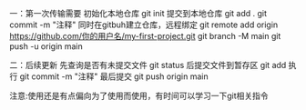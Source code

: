 一：第一次传输需要
初始化本地仓库  git init
提交到本地仓库  git add .
               git commit -m "注释"
同时在gitbuh建立仓库，远程绑定
git remote add origin https://github.com/你的用户名/my-first-project.git
git branch -M main
git push -u origin main

二：后续更新
先查询是否有未提交文件 git status
后提交文件到暂存区     git add
执行 git commit -m "注释"
最后提交 git push origin main

注意:使用还是有点偏向为了使用而使用，有时间可以学习一下git相关指令

